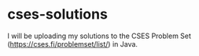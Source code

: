 # cses-solutions

I will be uploading my solutions to the CSES Problem Set (https://cses.fi/problemset/list/) in Java.
